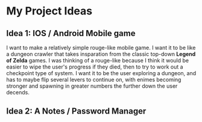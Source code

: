 # My Project Ideas
## Idea 1: IOS / Android Mobile game
<p> I want to make a relatively simple rouge-like mobile game. I want it to be like a dungeon crawler
that takes insparation from the classic top-down <b>Legend of Zelda</b> games. I was thinking of a rouge-like because I think it would be easier to wipe the user's progress if they died, then to try to work out
a checkpoint type of system. I want it to be the user exploring a dungeon, and has to maybe flip several
levers to continue on, with enimes becoming stronger and spawning in greater numbers the further down
the user decends.</p>

## Idea 2: A Notes / Password Manager 
